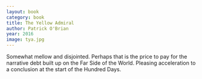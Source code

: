 ```yaml
---
layout: book
category: book
title: The Yellow Admiral
author: Patrick O'Brian
year: 2016
image: tya.jpg
---
```

Somewhat mellow and disjointed.  Perhaps that is the price to pay for the narrative debt built up on the Far Side of the World.  Pleasing acceleration to a conclusion at the start of the Hundred Days.

